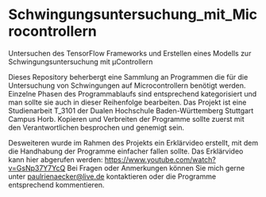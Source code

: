 # Schwingungsuntersuchung_mit_Microcontrollern
Untersuchen des TensorFlow Frameworks und Erstellen eines Modells zur Schwingungsuntersuchung mit µControllern

Dieses Repository beherbergt eine Sammlung an Programmen die für die Untersuchung von Schwingungen auf Microcontrollern benötigt werden.
Einzelne Phasen des Programmablaufs sind entsprechend kategorisiert und man sollte sie auch in dieser Reihenfolge bearbeiten.
Das Projekt ist eine Studienarbeit T_3101 der Dualen Hochschule Baden-Württemberg Stuttgart Campus Horb.
Kopieren und Verbreiten der Programme sollte zuerst mit den Verantwortlichen besprochen und genemigt sein.

Desweiteren wurde im Rahmen des Projekts ein Erklärvideo erstellt, mit dem die Handhabung der Programme einfacher fallen sollte.
Das Erklärvideo kann hier abgerufen werden: https://www.youtube.com/watch?v=GsNp37Y7YcQ
Bei Fragen oder Anmerkungen können Sie mich gerne unter paulrienaecker@live.de kontaktieren oder die Programme entsprechend kommentieren.
